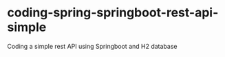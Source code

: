 # coding-spring-springboot-rest-api-simple
Coding a simple rest API using Springboot and H2 database
